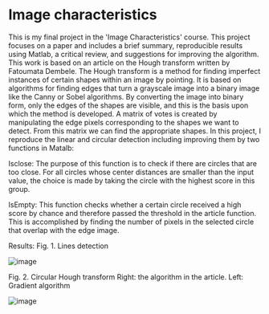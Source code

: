 # Image characteristics
This is my final project in the 'Image Characteristics' course. This project focuses on a paper and includes a brief summary, reproducible results using Matlab, a critical review, and suggestions for improving the algorithm. This work is based on an article on the Hough transform written by Fatoumata Dembele. The Hough transform is a method for finding imperfect instances of certain shapes within an image by pointing. It is based on algorithms for finding edges that turn a grayscale image into a binary image like the Canny or Sobel algorithms. By converting the image into binary form, only the edges of the shapes are visible, and this is the basis upon which the method is developed. A matrix of votes is created by manipulating the edge pixels corresponding to the shapes we want to detect. From this matrix we can find the appropriate shapes. In this project, I reproduce the linear and circular detection including improving them by two functions in Matalb: 

Isclose: The purpose of this function is to check if there are circles that are too close. For all circles whose center distances are smaller than the input value, the choice is made by taking the circle with the highest score in this group.

IsEmpty: This function checks whether a certain circle received a high score by chance and therefore passed the threshold in the article function. This is accomplished by finding the number of pixels in the selected circle that overlap with the edge image.

Results:
Fig. 1. Lines detection

![image](https://user-images.githubusercontent.com/111680890/220384532-58434607-cd31-4c1c-a3de-6dcb4a4c55a7.png)


Fig. 2. Circular Hough transform
Right: the algorithm in the article. Left: Gradient algorithm

![image](https://user-images.githubusercontent.com/111680890/220384725-1ad1db21-e2d1-4e91-9cf0-f58253e05022.png)



 
